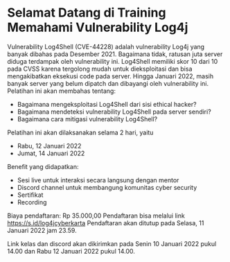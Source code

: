 # Selamat Datang di Training Memahami Vulnerability Log4j

Vulnerability Log4Shell (CVE-44228) adalah vulnerability Log4j yang banyak dibahas pada Desember 2021. Bagaimana tidak, ratusan juta server diduga terdampak oleh vulnerability ini. Log4Shell memiliki skor 10 dari 10 pada CVSS karena tergolong mudah untuk dieksploitasi dan bisa mengakibatkan eksekusi code pada server. Hingga Januari 2022, masih banyak server yang belum dipatch dan dibayangi oleh vulnerability ini. Pelatihan ini akan membahas tentang:
- Bagaimana mengeksploitasi Log4Shell dari sisi ethical hacker?
- Bagaimana mendeteksi vulnerability Log4Shell pada server sendiri?
- Bagaimana cara mitigasi vulnerability Log4Shell?

Pelatihan ini akan dilaksanakan selama 2 hari, yaitu
- Rabu, 12 Januari 2022
- Jumat, 14 Januari 2022

Benefit yang didapatkan:
- Sesi live untuk interaksi secara langsung dengan mentor
- Discord channel untuk membangung komunitas cyber security
- Sertifikat
- Recording

Biaya pendaftaran: Rp 35.000,00
Pendaftaran bisa melalui link https://s.id/log4jcyberkarta
Pendaftaran akan ditutup pada Selasa, 11 Januari 2022 jam 23.59.

Link kelas dan discord akan dikirimkan pada Senin 10 Januari 2022 pukul 14.00 dan Rabu 12 Januari 2022 pukul 14.00.

